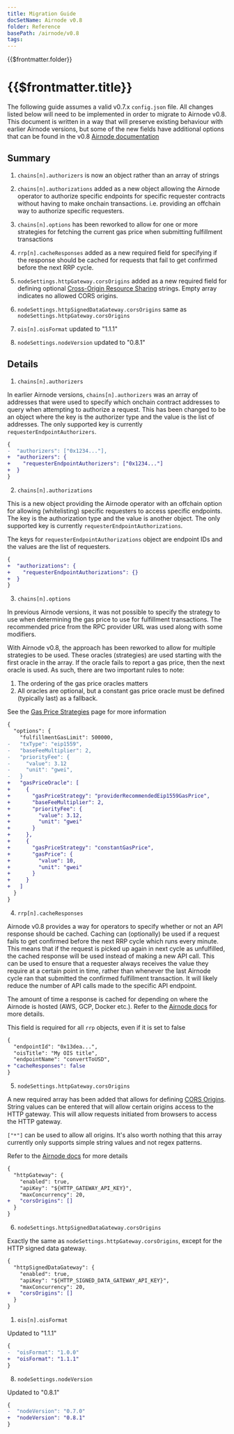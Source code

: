 ```yaml
---
title: Migration Guide
docSetName: Airnode v0.8
folder: Reference
basePath: /airnode/v0.8
tags:
---
```


<TitleSpan>{{$frontmatter.folder}}</TitleSpan>

# {{$frontmatter.title}}

<VersionWarning/>

<!--TocHeader />
<TOC class="table-of-contents" :include-level="[2,3]" /-->

The following guide assumes a valid v0.7.x `config.json` file. All changes
listed below will need to be implemented in order to migrate to Airnode v0.8.
This document is written in a way that will preserve existing behaviour with
earlier Airnode versions, but some of the new fields have additional options
that can be found in the v0.8
[Airnode documentation](https://docs.api3.org/airnode/v0.8/)

## Summary

1. `chains[n].authorizers` is now an object rather than an array of strings

2. `chains[n].authorizations` added as a new object allowing the Airnode
   operator to authorize specific endpoints for specific requester contracts
   without having to make onchain transactions. i.e. providing an offchain way
   to authorize specific requesters.

3. `chains[n].options` has been reworked to allow for one or more strategies for
   fetching the current gas price when submitting fulfillment transactions

4. `rrp[n].cacheResponses` added as a new required field for specifying if the
   response should be cached for requests that fail to get confirmed before the
   next RRP cycle.

5. `nodeSettings.httpGateway.corsOrigins` added as a new required field for
   defining optional
   [Cross-Origin Resource Sharing](https://developer.mozilla.org/en-US/docs/Web/HTTP/CORS)
   strings. Empty array indicates no allowed CORS origins.

6. `nodeSettings.httpSignedDataGateway.corsOrigins` same as
   `nodeSettings.httpGateway.corsOrigins`

7. `ois[n].oisFormat` updated to "1.1.1"

8. `nodeSettings.nodeVersion` updated to "0.8.1"

## Details

1. `chains[n].authorizers`

In earlier Airnode versions, `chains[n].authorizers` was an array of addresses
that were used to specify which onchain contract addresses to query when
attempting to authorize a request. This has been changed to be an object where
the key is the authorizer type and the value is the list of addresses. The only
supported key is currently `requesterEndpointAuthorizers`.

```diff
{
-  "authorizers": ["0x1234..."],
+  "authorizers": {
+    "requesterEndpointAuthorizers": ["0x1234..."]
+  }
}
```

2. `chains[n].authorizations`

This is a new object providing the Airnode operator with an offchain option for
allowing (whitelisting) specific requesters to access specific endpoints. The
key is the authorization type and the value is another object. The only
supported key is currently `requesterEndpointAuthorizations`.

The keys for `requesterEndpointAuthorizations` object are endpoint IDs and the
values are the list of requesters.

```diff
{
+  "authorizations": {
+    "requesterEndpointAuthorizations": {}
+  }
}
```

3. `chains[n].options`

In previous Airnode versions, it was not possible to specify the strategy to use
when determining the gas price to use for fulfillment transactions. The
recommended price from the RPC provider URL was used along with some modifiers.

With Airnode v0.8, the approach has been reworked to allow for multiple
strategies to be used. These oracles (strategies) are used starting with the
first oracle in the array. If the oracle fails to report a gas price, then the
next oracle is used. As such, there are two important rules to note:

1. The ordering of the gas price oracles matters
2. All oracles are optional, but a constant gas price oracle must be defined
   (typically last) as a fallback.

See the
[Gas Price Strategies](https://docs.api3.org/airnode/v0.8/concepts/gas-prices.html)
page for more information

```diff
{
  "options": {
    "fulfillmentGasLimit": 500000,
-   "txType": "eip1559",
-   "baseFeeMultiplier": 2,
-   "priorityFee": {
-     "value": 3.12
-     "unit": "gwei",
-   }
+   "gasPriceOracle": [
+     {
+       "gasPriceStrategy": "providerRecommendedEip1559GasPrice",
+       "baseFeeMultiplier": 2,
+       "priorityFee": {
+         "value": 3.12,
+         "unit": "gwei"
+       }
+     },
+     {
+       "gasPriceStrategy": "constantGasPrice",
+       "gasPrice": {
+         "value": 10,
+         "unit": "gwei"
+       }
+     }
+   ]
  }
}
```

4. `rrp[n].cacheResponses`

Airnode v0.8 provides a way for operators to specify whether or not an API
response should be cached. Caching can (optionally) be used if a request fails
to get confirmed before the next RRP cycle which runs every minute. This means
that if the request is picked up again in next cycle as unfulfilled, the cached
response will be used instead of making a new API call. This can be used to
ensure that a requester always receives the value they require at a certain
point in time, rather than whenever the last Airnode cycle ran that submitted
the confirmed fulfillment transaction. It will likely reduce the number of API
calls made to the specific API endpoint.

The amount of time a response is cached for depending on where the Airnode is
hosted (AWS, GCP, Docker etc.). Refer to the
[Airnode docs](https://docs.api3.org/airnode/v0.8/) for more details.

This field is required for all `rrp` objects, even if it is set to false

```diff
{
  "endpointId": "0x13dea...",
  "oisTitle": "My OIS title",
  "endpointName": "convertToUSD",
+ "cacheResponses": false
}
```

5. `nodeSettings.httpGateway.corsOrigins`

A new required array has been added that allows for defining
[CORS Origins](https://developer.mozilla.org/en-US/docs/Web/HTTP/CORS). String
values can be entered that will allow certain origins access to the HTTP
gateway. This will allow requests initiated from browsers to access the HTTP
gateway.

`["*"]` can be used to allow all origins. It's also worth nothing that this
array currently only supports simple string values and not regex patterns.

Refer to the
[Airnode docs](https://docs.api3.org/airnode/v0.8/reference/deployment-files/config-json.html#httpgateway-corsorigins)
for more details

```diff
{
  "httpGateway": {
    "enabled": true,
    "apiKey": "${HTTP_GATEWAY_API_KEY}",
    "maxConcurrency": 20,
+   "corsOrigins": []
  }
}
```

6. `nodeSettings.httpSignedDataGateway.corsOrigins`

Exactly the same as `nodeSettings.httpGateway.corsOrigins`, except for the HTTP
signed data gateway.

```diff
{
  "httpSignedDataGateway": {
    "enabled": true,
    "apiKey": "${HTTP_SIGNED_DATA_GATEWAY_API_KEY}",
    "maxConcurrency": 20,
+   "corsOrigins": []
  }
}
```

1. `ois[n].oisFormat`

Updated to "1.1.1"

```diff
{
-  "oisFormat": "1.0.0"
+  "oisFormat": "1.1.1"
}
```

8. `nodeSettings.nodeVersion`

Updated to "0.8.1"

```diff
{
-  "nodeVersion": "0.7.0"
+  "nodeVersion": "0.8.1"
}
```
